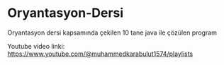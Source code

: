 # Oryantasyon-Dersi
Oryantasyon dersi kapsamında çekilen 10 tane java ile çözülen program

Youtube video linki: https://www.youtube.com/@muhammedkarabulut1574/playlists
